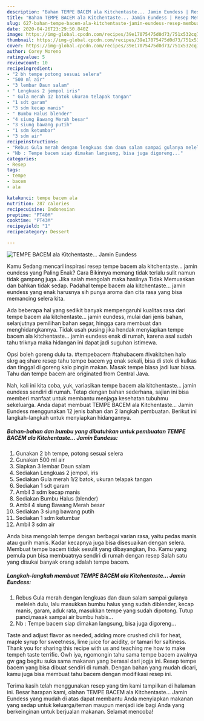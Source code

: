 ```yaml
---
description: "Bahan TEMPE BACEM ala Kitchentaste... Jamin Eundess | Resep Membuat TEMPE BACEM ala Kitchentaste... Jamin Eundess Yang Lezat"
title: "Bahan TEMPE BACEM ala Kitchentaste... Jamin Eundess | Resep Membuat TEMPE BACEM ala Kitchentaste... Jamin Eundess Yang Lezat"
slug: 627-bahan-tempe-bacem-ala-kitchentaste-jamin-eundess-resep-membuat-tempe-bacem-ala-kitchentaste-jamin-eundess-yang-lezat
date: 2020-04-26T23:29:50.840Z
image: https://img-global.cpcdn.com/recipes/39e17075475d0d73/751x532cq70/tempe-bacem-ala-kitchentaste-jamin-eundess-foto-resep-utama.jpg
thumbnail: https://img-global.cpcdn.com/recipes/39e17075475d0d73/751x532cq70/tempe-bacem-ala-kitchentaste-jamin-eundess-foto-resep-utama.jpg
cover: https://img-global.cpcdn.com/recipes/39e17075475d0d73/751x532cq70/tempe-bacem-ala-kitchentaste-jamin-eundess-foto-resep-utama.jpg
author: Corey Moreno
ratingvalue: 5
reviewcount: 10
recipeingredient:
- "2 bh tempe potong sesuai selera"
- "500 ml air"
- "3 lembar Daun salam"
- " Lengkuas 2 jempol iris"
- " Gula merah 12 batok ukuran telapak tangan"
- "1 sdt garam"
- "3 sdm kecap manis"
- " Bumbu Halus blender"
- "4 siung Bawang Merah besar"
- "3 siung bawang putih"
- "1 sdm ketumbar"
- "3 sdm air"
recipeinstructions:
- "Rebus Gula merah dengan lengkuas dan daun salam sampai gulanya meleleh dulu, lalu masukkan bumbu halus yang sudah diblender, kecap manis, garam, aduk rata, masukkan tempe yang sudah dipotong. Tutup panci,masak sampai air bumbu habis..."
- "Nb : Tempe bacem siap dimakan langsung, bisa juga digoreng..."
categories:
- Resep
tags:
- tempe
- bacem
- ala

katakunci: tempe bacem ala 
nutrition: 287 calories
recipecuisine: Indonesian
preptime: "PT40M"
cooktime: "PT43M"
recipeyield: "1"
recipecategory: Dessert

---
```



![TEMPE BACEM ala Kitchentaste... Jamin Eundess](https://img-global.cpcdn.com/recipes/39e17075475d0d73/751x532cq70/tempe-bacem-ala-kitchentaste-jamin-eundess-foto-resep-utama.jpg)

Kamu Sedang mencari inspirasi resep tempe bacem ala kitchentaste... jamin eundess yang Paling Enak? Cara Bikinnya memang tidak terlalu sulit namun tidak gampang juga. Jika salah mengolah maka hasilnya Tidak Memuaskan dan bahkan tidak sedap. Padahal tempe bacem ala kitchentaste... jamin eundess yang enak harusnya sih punya aroma dan cita rasa yang bisa memancing selera kita.

Ada beberapa hal yang sedikit banyak mempengaruhi kualitas rasa dari tempe bacem ala kitchentaste... jamin eundess, mulai dari jenis bahan, selanjutnya pemilihan bahan segar, hingga cara membuat dan menghidangkannya. Tidak usah pusing jika hendak menyiapkan tempe bacem ala kitchentaste... jamin eundess enak di rumah, karena asal sudah tahu triknya maka hidangan ini dapat jadi suguhan istimewa.

Opsi boleh goreng dulu ta. #tempebacem #tahubacem #ivakitchen halo skrg aq share resep tahu tempe bacem yg enak sekali, bisa di stok di kulkas dan tinggal di goreng kalo pingin makan. Masak tempe biasa jadi luar biasa. Tahu dan tempe bacem are originated from Central Java.


Nah, kali ini kita coba, yuk, variasikan tempe bacem ala kitchentaste... jamin eundess sendiri di rumah. Tetap dengan bahan sederhana, sajian ini bisa memberi manfaat untuk membantu menjaga kesehatan tubuhmu sekeluarga. Anda dapat membuat TEMPE BACEM ala Kitchentaste... Jamin Eundess menggunakan 12 jenis bahan dan 2 langkah pembuatan. Berikut ini langkah-langkah untuk menyiapkan hidangannya.

<!--inarticleads1-->

##### Bahan-bahan dan bumbu yang dibutuhkan untuk pembuatan TEMPE BACEM ala Kitchentaste... Jamin Eundess:

1. Gunakan 2 bh tempe, potong sesuai selera
1. Gunakan 500 ml air
1. Siapkan 3 lembar Daun salam
1. Sediakan  Lengkuas 2 jempol, iris
1. Sediakan  Gula merah 1/2 batok, ukuran telapak tangan
1. Sediakan 1 sdt garam
1. Ambil 3 sdm kecap manis
1. Sediakan  Bumbu Halus (blender)
1. Ambil 4 siung Bawang Merah besar
1. Sediakan 3 siung bawang putih
1. Sediakan 1 sdm ketumbar
1. Ambil 3 sdm air


Anda bisa mengolah tempe dengan berbagai varian rasa, yaitu pedas manis atau gurih manis. Kadar kecapnya juga bisa disesuaikan dengan selera. Membuat tempe bacem tidak sesulit yang dibayangkan, lho. Kamu yang pemula pun bisa membuatnya sendiri di rumah dengan resep Salah satu yang disukai banyak orang adalah tempe bacem. 

<!--inarticleads2-->

##### Langkah-langkah membuat TEMPE BACEM ala Kitchentaste... Jamin Eundess:

1. Rebus Gula merah dengan lengkuas dan daun salam sampai gulanya meleleh dulu, lalu masukkan bumbu halus yang sudah diblender, kecap manis, garam, aduk rata, masukkan tempe yang sudah dipotong. Tutup panci,masak sampai air bumbu habis...
1. Nb : Tempe bacem siap dimakan langsung, bisa juga digoreng...


Taste and adjust flavor as needed, adding more crushed chili for heat, maple syrup for sweetness, lime juice for acidity, or tamari for saltiness. Thank you for sharing this recipe with us and teaching me how to make tempeh taste terrific. Owh iya, ngomongin tahu sama tempe bacem awalnya gw gag begitu suka sama makanan yang berasal dari jogja ini. Resep tempe bacem yang bisa dibuat sendiri di rumah. Dengan bahan yang mudah dicari, kamu juga bisa membuat tahu bacem dengan modifikasi resep ini. 

Terima kasih telah menggunakan resep yang tim kami tampilkan di halaman ini. Besar harapan kami, olahan TEMPE BACEM ala Kitchentaste... Jamin Eundess yang mudah di atas dapat membantu Anda menyiapkan makanan yang sedap untuk keluarga/teman maupun menjadi ide bagi Anda yang berkeinginan untuk berjualan makanan. Selamat mencoba!

